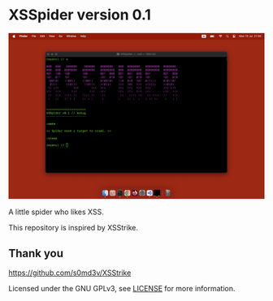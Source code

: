 # XSSpider version 0.1

![XSSpider](images/xsspider.jpg)

A little spider who likes XSS.

This repository is inspired by XSStrike.

## Thank you

https://github.com/s0md3v/XSStrike

Licensed under the GNU GPLv3, see [LICENSE](LICENSE) for more information.

